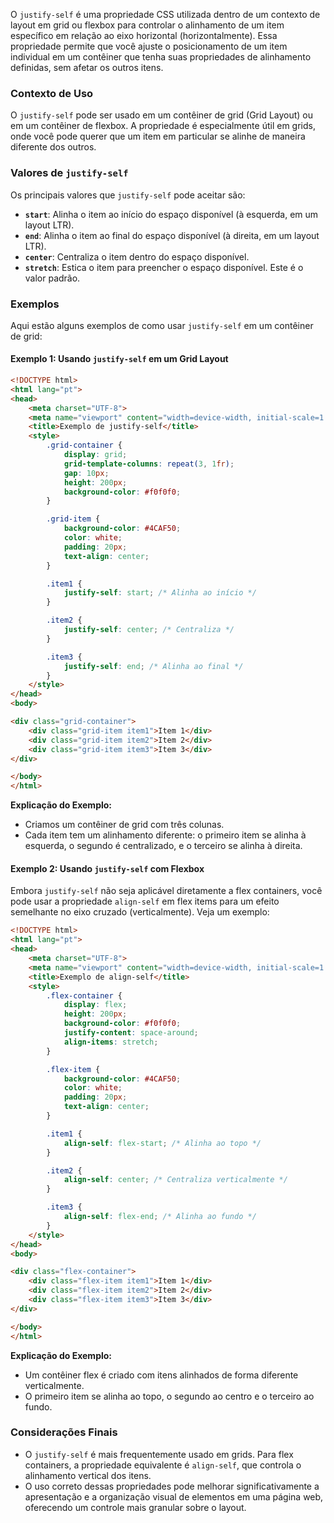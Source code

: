 O `justify-self` é uma propriedade CSS utilizada dentro de um contexto de layout em grid ou flexbox para controlar o alinhamento de um item específico em relação ao eixo horizontal (horizontalmente). Essa propriedade permite que você ajuste o posicionamento de um item individual em um contêiner que tenha suas propriedades de alinhamento definidas, sem afetar os outros itens.

### Contexto de Uso

O `justify-self` pode ser usado em um contêiner de grid (Grid Layout) ou em um contêiner de flexbox. A propriedade é especialmente útil em grids, onde você pode querer que um item em particular se alinhe de maneira diferente dos outros.

### Valores de `justify-self`

Os principais valores que `justify-self` pode aceitar são:

- **`start`**: Alinha o item ao início do espaço disponível (à esquerda, em um layout LTR).
- **`end`**: Alinha o item ao final do espaço disponível (à direita, em um layout LTR).
- **`center`**: Centraliza o item dentro do espaço disponível.
- **`stretch`**: Estica o item para preencher o espaço disponível. Este é o valor padrão.

### Exemplos

Aqui estão alguns exemplos de como usar `justify-self` em um contêiner de grid:

#### Exemplo 1: Usando `justify-self` em um Grid Layout

```html
<!DOCTYPE html>
<html lang="pt">
<head>
    <meta charset="UTF-8">
    <meta name="viewport" content="width=device-width, initial-scale=1.0">
    <title>Exemplo de justify-self</title>
    <style>
        .grid-container {
            display: grid;
            grid-template-columns: repeat(3, 1fr);
            gap: 10px;
            height: 200px;
            background-color: #f0f0f0;
        }

        .grid-item {
            background-color: #4CAF50;
            color: white;
            padding: 20px;
            text-align: center;
        }

        .item1 {
            justify-self: start; /* Alinha ao início */
        }

        .item2 {
            justify-self: center; /* Centraliza */
        }

        .item3 {
            justify-self: end; /* Alinha ao final */
        }
    </style>
</head>
<body>

<div class="grid-container">
    <div class="grid-item item1">Item 1</div>
    <div class="grid-item item2">Item 2</div>
    <div class="grid-item item3">Item 3</div>
</div>

</body>
</html>
```

**Explicação do Exemplo:**
- Criamos um contêiner de grid com três colunas.
- Cada item tem um alinhamento diferente: o primeiro item se alinha à esquerda, o segundo é centralizado, e o terceiro se alinha à direita.

#### Exemplo 2: Usando `justify-self` com Flexbox

Embora `justify-self` não seja aplicável diretamente a flex containers, você pode usar a propriedade `align-self` em flex items para um efeito semelhante no eixo cruzado (verticalmente). Veja um exemplo:

```html
<!DOCTYPE html>
<html lang="pt">
<head>
    <meta charset="UTF-8">
    <meta name="viewport" content="width=device-width, initial-scale=1.0">
    <title>Exemplo de align-self</title>
    <style>
        .flex-container {
            display: flex;
            height: 200px;
            background-color: #f0f0f0;
            justify-content: space-around;
            align-items: stretch;
        }

        .flex-item {
            background-color: #4CAF50;
            color: white;
            padding: 20px;
            text-align: center;
        }

        .item1 {
            align-self: flex-start; /* Alinha ao topo */
        }

        .item2 {
            align-self: center; /* Centraliza verticalmente */
        }

        .item3 {
            align-self: flex-end; /* Alinha ao fundo */
        }
    </style>
</head>
<body>

<div class="flex-container">
    <div class="flex-item item1">Item 1</div>
    <div class="flex-item item2">Item 2</div>
    <div class="flex-item item3">Item 3</div>
</div>

</body>
</html>
```

**Explicação do Exemplo:**
- Um contêiner flex é criado com itens alinhados de forma diferente verticalmente.
- O primeiro item se alinha ao topo, o segundo ao centro e o terceiro ao fundo.

### Considerações Finais

- O `justify-self` é mais frequentemente usado em grids. Para flex containers, a propriedade equivalente é `align-self`, que controla o alinhamento vertical dos itens.
- O uso correto dessas propriedades pode melhorar significativamente a apresentação e a organização visual de elementos em uma página web, oferecendo um controle mais granular sobre o layout.